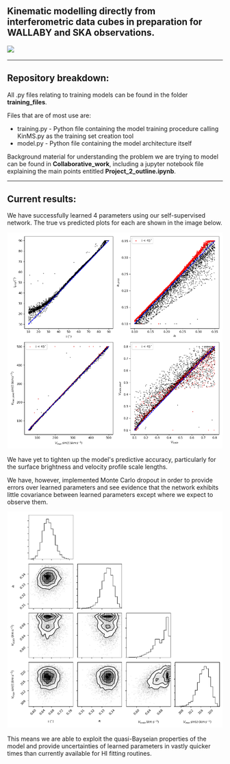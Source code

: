 ## Kinematic modelling directly from interferometric data cubes in preparation for WALLABY and SKA observations.

<img src="Collaborative_work/image_files/Wallaby.png"/>

---

## Repository breakdown:

All .py files relating to training models can be found in the folder **training_files**. 

Files that are of  most use are:

* training.py - Python file containing the model training procedure calling KinMS.py as the training set creation tool
* model.py - Python file containing the model architecture itself

Background material for understanding the problem we are trying to model can be found in **Collaborative_work**, including a jupyter notebook file explaining the main points entitled **Project_2_outline.ipynb**.

---

## Current results:

We have successfully learned 4 parameters using our self-supervised network. The true vs predicted plots for each are shown in the image below.

<img src="Test_images/2D/semantic_AE_REMOTE_fixed_biggestbatch_dropout.png" width="600"/>

We have yet to tighten up the model's predictive accuracy, particularly for the surface brightness and velocity profile scale lengths. 

We have, however, implemented Monte Carlo dropout in order to provide errors over learned parameters and see evidence that the network exhibits little covariance between learned parameters except where we expect to observe them. 

<img src="Test_images/2D/corner.png" width="600"/>

This means we are able to exploit the quasi-Bayseian properties of the model and provide uncertainties of learned parameters in vastly quicker times than currently available for HI fitting routines.  
